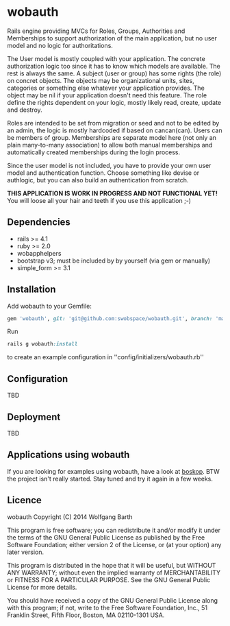 wobauth
=======

Rails engine providing MVCs for Roles, Groups, Authorities and Memberships
to support authorization of the main application, but no user model and no logic
for authoritations.

The User model is mostly coupled with your application. The concrete
authorization logic too since it has to know which models are available. The rest
is always the same. A subject (user or group) has some rights (the role) on
concret objects. The objects may be organizational units, sites, categories
or something else whatever your application provides. The object may be nil
if your application doesn't need this feature. The role define the rights
dependent on your logic, mostly likely read, create, update and destroy.

Roles are intended to be set from migration or seed and not to be edited by
an admin, the logic is mostly hardcoded if based on cancan(can). Users can be
members of group. Memberships are separate model here (not only an plain
many-to-many association) to allow both manual memberships and
automatically created memberships during the login process.

Since the user model is not included, you have to provide your own user model
and authentication function. Choose something like devise or authlogic, but you
can also build an authentication from scratch.

**THIS APPLICATION IS WORK IN PROGRESS AND NOT FUNCTIONAL YET!**
You will loose all your hair and teeth if you use this application ;-)

Dependencies
------------

* rails >= 4.1
* ruby >= 2.0
* wobapphelpers
* bootstrap v3; must be included by by yourself (via gem or manually)
* simple_form >= 3.1

Installation
------------
Add wobauth to your Gemfile:

```ruby
gem 'wobauth', git: 'git@github.com:swobspace/wobauth.git', branch: 'master'
```
Run

```ruby
rails g wobauth:install
```
to create an example configuration in ''config/initializers/wobauth.rb''

Configuration
-------------
TBD

Deployment
----------
TBD

Applications using wobauth
--------------------------
If you are looking for examples using wobauth, have a look at
[boskop](https://github.com/swobspace/boskop). BTW the project
isn't really started. Stay tuned and try it again in a few weeks.

Licence
-------

wobauth Copyright (C) 2014  Wolfgang Barth

This program is free software; you can redistribute it and/or modify
it under the terms of the GNU General Public License as published by
the Free Software Foundation; either version 2 of the License, or
(at your option) any later version.

This program is distributed in the hope that it will be useful,
but WITHOUT ANY WARRANTY; without even the implied warranty of
MERCHANTABILITY or FITNESS FOR A PARTICULAR PURPOSE.  See the
GNU General Public License for more details.

You should have received a copy of the GNU General Public License along
with this program; if not, write to the Free Software Foundation, Inc.,
51 Franklin Street, Fifth Floor, Boston, MA 02110-1301 USA.

